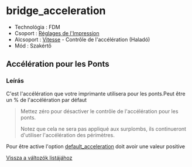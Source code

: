 # bridge\_acceleration

* Technológia : FDM
* Csoport : [Réglages de l'Impression](../print_settings/print_settings.md)
* Alcsoport : [Vitesse](../print_settings/print_settings.md#vitesse) - Contrôle de l'accélération \(Haladó\)
* Mód : Szakértő

## Accélération pour les Ponts

### Leírás

C'est l'accélération que votre imprimante utilisera pour les ponts.Peut être un % de l'accélération par défaut

> Mettez zéro pour désactiver le contrôle de l'accélération pour les ponts.
>
> Notez que cela ne sera pas appliqué aux surplombs, ils continueront d'utiliser l'accélération des périmètres.

Pour être active l'option [default\_acceleration](default_acceleration.md) doit avoir une valeur positive

[Vissza a változók listájához](variable_list.md)

